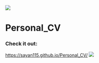 <img src="https://user-images.githubusercontent.com/73097560/115834477-dbab4500-a447-11eb-908a-139a6edaec5c.gif">

# Personal_CV
### Check it out:
https://sayan115.github.io/Personal_CV/
<img src="https://user-images.githubusercontent.com/73097560/115834477-dbab4500-a447-11eb-908a-139a6edaec5c.gif">
